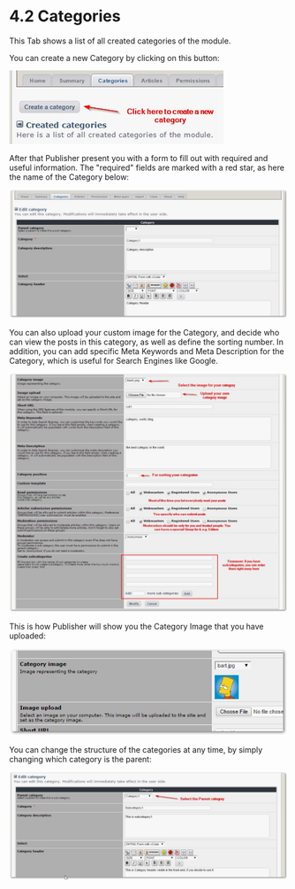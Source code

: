 # 4.2 Categories

This Tab shows a list of all created categories of the module.

You can create a new Category by clicking on this button:

![](../.gitbook/assets/cat0.jpg)

After that Publisher present you with a form to fill out with required and useful information. The "required" fields are marked with a red star, as here the name of the Category below:

![](../.gitbook/assets/cat1.jpg)

You can also upload your custom image for the Category, and decide who can view the posts in this category, as well as define the sorting number. In addition, you can add specific Meta Keywords and Meta Description for the Category, which is useful for Search Engines like Google.

![](../.gitbook/assets/cat3.jpg)

This is how Publisher will show you the Category Image that you have uploaded:

![](../.gitbook/assets/cat5.jpg)

You can change the structure of the categories at any time, by simply changing which category is the parent:

![](../.gitbook/assets/cat4.jpg)

